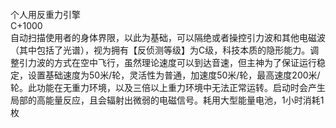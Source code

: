 <title>个人用反重力引擎</title>
<meta name="GENERATOR" content="WinCHM">
<meta http-equiv="Content-Type" content="text/html; charset=gb2312">
<br>个人用反重力引擎 
<br>C+1000 
<br>自动扫描使用者的身体界限，以此为基础，可以隔绝或者操控引力波和其他电磁波（其中包括了光谱），视为拥有【反侦测等级】为C级，科技本质的隐形能力。调整引力波的方式在空中飞行，虽然理论速度可以到达音速，但主神为了保证运行稳定，设置基础速度为50米/轮，灵活性为普通，加速度50米/轮，最高速度200米/轮。此功能在无重力环境，以及三倍以上重力环境中无法正常运转。启动时会产生局部的高能量反应，且会辐射出微弱的电磁信号。耗用大型能量电池，1小时消耗1枚